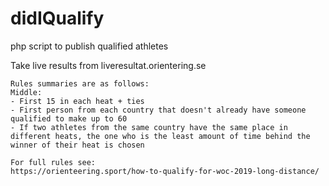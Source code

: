 # didIQualify
php script to publish qualified athletes

Take live results from liveresultat.orientering.se
    
    Rules summaries are as follows:
    Middle:
    - First 15 in each heat + ties
    - First person from each country that doesn't already have someone qualified to make up to 60
    - If two athletes from the same country have the same place in different heats, the one who is the least amount of time behind the winner of their heat is chosen
    
    For full rules see:
    https://orienteering.sport/how-to-qualify-for-woc-2019-long-distance/
    
    

